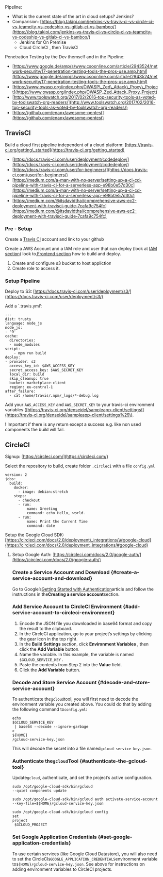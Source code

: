 Pipeline:

* What is the current state of the art in cloud setups? Jenkins?
* Comparision: [https://blog.takipi.com/jenkins-vs-travis-ci-vs-circle-ci-vs-teamcity-vs-codeship-vs-gitlab-ci-vs-bamboo/](https://blog.takipi.com/jenkins-vs-travis-ci-vs-circle-ci-vs-teamcity-vs-codeship-vs-gitlab-ci-vs-bamboo/)
  * Jenkins for On Premise
  * Cloud CircleCI , then TravisCI

Penetration Testing by the Dev themself and in the Pipeline:

* [https://www.google.de/amp/s/www.csoonline.com/article/2943524/network-security/17-penetration-testing-tools-the-pros-use.amp.html](https://www.google.de/amp/s/www.csoonline.com/article/2943524/network-security/17-penetration-testing-tools-the-pros-use.amp.html)
* [https://www.owasp.org/index.php/OWASP\_Zed\_Attack\_Proxy\_Project](https://www.owasp.org/index.php/OWASP_Zed_Attack_Proxy_Project)
* [http://www.toolswatch.org/2017/02/2016-top-security-tools-as-voted-by-toolswatch-org-readers/](http://www.toolswatch.org/2017/02/2016-top-security-tools-as-voted-by-toolswatch-org-readers/)
* [https://github.com/enaqx/awesome-pentest](https://github.com/enaqx/awesome-pentest) 

## TravisCI

Build a cloud first pipeline independent of a cloud platform: [https://travis-ci.org/getting\_started](https://travis-ci.org/getting_started)

* [https://docs.travis-ci.com/user/deployment/codedeploy/](https://docs.travis-ci.com/user/deployment/codedeploy/)
* [https://docs.travis-ci.com/user/for-beginners/](https://docs.travis-ci.com/user/for-beginners/)
* [https://medium.com/a-man-with-no-server/setting-up-a-ci-cd-pipeline-with-travis-ci-for-a-serverless-app-e98b0e57d30c](https://medium.com/a-man-with-no-server/setting-up-a-ci-cd-pipeline-with-travis-ci-for-a-serverless-app-e98b0e57d30c)
* [https://medium.com/@itsdavidthai/comprehensive-aws-ec2-deployment-with-travisci-guide-7cafa9c754fc](https://medium.com/@itsdavidthai/comprehensive-aws-ec2-deployment-with-travisci-guide-7cafa9c754fc)

### Pre - Setup

Create a [Travis CI](https://travis-ci.org/getting_started) account and link to your github

Create a AWS Account and a IAM role and user that can deploy \(look at [IAM section](/identityaas-cognito.md)\) look to[ Frontend section](/frontend-react.md) how to build and deploy.

1. Create and configure s3 bucket to host appliction
2. Create role to access it.

### Setup Pipeline

Deploy to S3: [https://docs.travis-ci.com/user/deployment/s3/](https://docs.travis-ci.com/user/deployment/s3/)

Add a \`.travis.yml':

```
---
dist: trusty
language: node_js
node_js:
- '9'
cache:
  directories:
  - node_modules
script: 
    - npm run build
deploy:
- provider: s3
  access_key_id: $AWS_ACCESS_KEY
  secret_access_key: $AWS_SECRET_KEY
  local_dir: build
  skip_cleanup: true
  bucket: marketplace-client
  region: eu-central-1
after_failure:
  - cat /home/travis/.npm/_logs/*-debug.log
```

Add your `AWS_ACCESS_KEY` and `AWS_SECRET_KEY` to your travis-ci environment variables \([https://travis-ci.org/denseidel/sampleapp-client/settings\](https://travis-ci.org/denseidel/sampleapp-client/settings%29\).

! Important if there is any return except a success e.g. like non used components the build will fail.

## CircleCI

Signup: [https://circleci.com/](https://circleci.com/)

Select the repository to build, create folder `.circleci` with a file `config.yml`

```
version: 2
jobs:
  build:
    docker:
      - image: debian:stretch
    steps:
      - checkout
      - run:
          name: Greeting
          command: echo Hello, world.
      - run:
          name: Print the Current Time
          command: date
```

Setup the Google Cloud SDK: [https://circleci.com/docs/2.0/deployment\_integrations/\#google-cloud](https://circleci.com/docs/2.0/deployment_integrations/#google-cloud)

1. Setup Google Auth: [https://circleci.com/docs/2.0/google-auth/](https://circleci.com/docs/2.0/google-auth/)
   ### Create a Service Account and Download {#create-a-service-account-and-download}

   Go to Google’s[Getting Started with Authentication](https://cloud.google.com/docs/authentication/getting-started)article and follow the instructions in the**Creating a service account**section.

   ### Add Service Account to CircleCI Environment {#add-service-account-to-circleci-environment}

   1. Encode the JSON file you downloaded in base64 format and copy the result to the clipboard.
   2. In the CircleCI application, go to your project’s settings by clicking the gear icon in the top right.
   3. In the
      **Build Settings**
      section, click
      **Environment Variables**
      , then click the
      **Add Variable**
      button.
   4. Name the variable. In this example, the variable is named
      `$GCLOUD_SERVICE_KEY`
      .
   5. Paste the contents from Step 2 into the
      **Value**
      field.
   6. Click the
      **Add Variable**
      button.

   ### Decode and Store Service Account {#decode-and-store-service-account}

   To authenticate the`gcloud`tool, you will first need to decode the environment variable you created above. You could do that by adding the following command to`config.yml`:

   ```
   echo
   $GCLOUD_SERVICE_KEY
    | base64 --decode --ignore-garbage 
   >
   ${HOME}
   /gcloud-service-key.json

   ```

   This will decode the secret into a file named`gcloud-service-key.json`.

   ### Authenticate the`gcloud`Tool {#authenticate-the-gcloud-tool}

   Update`gcloud`, authenticate, and set the project’s active configuration.

   ```
   sudo /opt/google-cloud-sdk/bin/gcloud 
   --quiet components update

   sudo /opt/google-cloud-sdk/bin/gcloud auth activate-service-account 
   --key-file=${HOME}/gcloud-service-key.json

   sudo /opt/google-cloud-sdk/bin/gcloud config 
   set
   project
    $GCLOUD_PROJECT

   ```

   ### Set Google Application Credentials {#set-google-application-credentials}

   To use certain services \(like Google Cloud Datastore\), you will also need to set the CircleCI`$GOOGLE_APPLICATION_CREDENTIALS`environment variable to`${HOME}/gcloud-service-key.json`. See above for instructions on adding environment variables to CircleCI projects.



